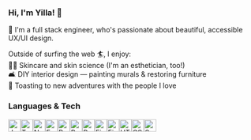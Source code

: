 <h3>Hi, I'm Yilla! 👋</h3>
<p>
  💾 I'm a full stack engineer, who's passionate about beautiful, accessible UX/UI design.
</p>

Outside of surfing the web 🏄, I enjoy:
  <br>💆‍♀️ Skincare and skin science (I'm an esthetician, too!)
  <br>🛋 DIY interior design — painting murals & restoring furniture
  <br>🥂 Toasting to new adventures with the people I love

<h3>Languages & Tech</h3>
<div style="display: flex; flex-wrap: wrap; padding-bottom: 25px;">
<img height="25" width="25" src="https://cdn.jsdelivr.net/gh/devicons/devicon/icons/javascript/javascript-plain.svg" alt="Javascript" />
<img height="25" width="25" src="https://cdn.jsdelivr.net/gh/devicons/devicon/icons/typescript/typescript-plain.svg" alt="TypeScript" />
<img height="25" width="25" src="https://cdn.jsdelivr.net/gh/devicons/devicon/icons/nodejs/nodejs-plain.svg" alt="Node.js" />
<img height="25" width="25" src="https://cdn.jsdelivr.net/gh/devicons/devicon/icons/express/express-original.svg" alt="Express.js" />
<img height="25" width="25" src="https://cdn.jsdelivr.net/gh/devicons/devicon/icons/react/react-original.svg" alt="React" />
<img height="25" width="25" src="https://cdn.jsdelivr.net/gh/devicons/devicon/icons/redux/redux-original.svg" alt="Redux" />
<img height="25" width="25" src="https://cdn.jsdelivr.net/gh/devicons/devicon/icons/postgresql/postgresql-plain.svg" alt="PostgreSQL" />
<img height="25" width="25" src="https://cdn.jsdelivr.net/gh/devicons/devicon/icons/firebase/firebase-plain.svg" alt="Firebase" />
<img height="25" width="25" src="https://cdn.jsdelivr.net/gh/devicons/devicon/icons/figma/figma-original.svg" alt="Figma" />
<img height="25" width="25" src="https://cdn.jsdelivr.net/gh/devicons/devicon/icons/html5/html5-plain-wordmark.svg" alt="HTML5" />
<img height="25" width="25" src="https://cdn.jsdelivr.net/gh/devicons/devicon/icons/css3/css3-plain-wordmark.svg" alt="CSS3" />
<img height="25" width="25" src="https://cdn.jsdelivr.net/gh/devicons/devicon/icons/sequelize/sequelize-plain.svg" alt="Sequelize" />
</div>

